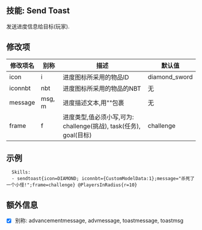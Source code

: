 技能: Send Toast
--------------------------

发送进度信息给目标(玩家).

修改项
----------

| 修改项名 | 别称    | 描述                                                                                                    | 默认值 |
|-----------|------------|----------------------------------------------------------------------------------------------------------------|---------------|
| icon      | i       | 进度图标所采用的物品ID | diamond_sword |
| iconnbt   | nbt     | 进度图标所采用的物品的NBT   | 无           |
| message   | msg, m   | 进度描述文本,用""包裹 | 无           |
| frame     | f       | 进度类型,值必须小写,可为: challenge(挑战), task(任务), goal(目标) | challenge      |


示例
--------

      Skills:
      - sendtoast{icon=DIAMOND; iconnbt={CustomModelData:1};message="杀死了一个小怪!";frame=challenge} @PlayersInRadius{r=10}

额外信息
--

- [x] 别称: advancementmessage, advmessage, toastmessage, toastmsg